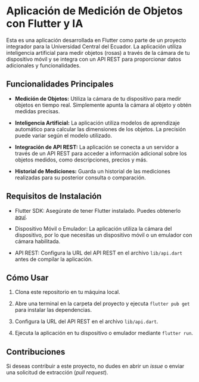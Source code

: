 # Aplicación de Medición de Objetos con Flutter y IA

Esta es una aplicación desarrollada en Flutter como parte de un proyecto integrador para la Universidad Central del Ecuador. La aplicación utiliza inteligencia artificial para medir objetos (rosas) a través de la cámara de tu dispositivo móvil y se integra con un API REST para proporcionar datos adicionales y funcionalidades.

## Funcionalidades Principales

- **Medición de Objetos:** Utiliza la cámara de tu dispositivo para medir objetos en tiempo real. Simplemente apunta la cámara al objeto y obtén medidas precisas.

- **Inteligencia Artificial:** La aplicación utiliza modelos de aprendizaje automático para calcular las dimensiones de los objetos. La precisión puede variar según el modelo utilizado.

- **Integración de API REST:** La aplicación se conecta a un servidor a través de un API REST para acceder a información adicional sobre los objetos medidos, como descripciones, precios y más.

- **Historial de Mediciones:** Guarda un historial de las mediciones realizadas para su posterior consulta o comparación.

## Requisitos de Instalación

- Flutter SDK: Asegúrate de tener Flutter instalado. Puedes obtenerlo [aquí](https://flutter.dev/docs/get-started/install).

- Dispositivo Móvil o Emulador: La aplicación utiliza la cámara del dispositivo, por lo que necesitas un dispositivo móvil o un emulador con cámara habilitada.

- API REST: Configura la URL del API REST en el archivo `lib/api.dart` antes de compilar la aplicación.

## Cómo Usar

1. Clona este repositorio en tu máquina local.

2. Abre una terminal en la carpeta del proyecto y ejecuta `flutter pub get` para instalar las dependencias.

3. Configura la URL del API REST en el archivo `lib/api.dart`.

4. Ejecuta la aplicación en tu dispositivo o emulador mediante `flutter run`.

## Contribuciones

Si deseas contribuir a este proyecto, no dudes en abrir un *issue* o enviar una solicitud de extracción (*pull request*).
